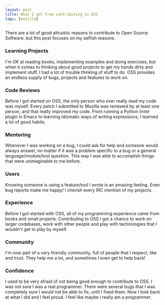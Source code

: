 ```yaml
---
layout: post
title: What I got from contributing to OSS
tags: [mozilla]
---
```


There are a lot of good altruistic reasons to contribute to Open Source Software, but this post focuses on my selfish reasons.

### Learning Projects

I'm OK at reading books, implementing examples and doing exercises, but when it comes to thinking about good projects to get my hands dirty and implement stuff, I had a lot of trouble thinking of stuff to do. OSS provides an endless supply of bugs, projects and features to work on.

### Code Reviews

Before I got started on OSS, the only person who ever really read my code was myself. Every patch I submitted to Mozilla was reviewed by at least one person, and that really improved my code. From running a Python linter plugin in Emacs to learning idiomatic ways of writing expressions, I learned a lot of good habits.

### Mentoring

Whenever I was working on a bug, I could ask for help and someone would always answer, no matter if it was a problem specific to a bug or a general language/module/tool question. This way I was able to accomplish things that were unimaginable to me before.

### Users

Knowing someone is using a feature/tool I wrote is an amazing feeling. Even bug reports make me happy! I cherish every IRC mention of my projects.

### Experience

Before I got started with OSS, all of my programming experience came from books and small projects. Contributing to OSS I got a chance to work on larger codebases, work with other people and play with technologies that I wouldn't get to play by myself.

### Community

I'm now part of a very friendly community, full of people that I respect, like and trust. They help me a lot, and sometimes I even get to help back!

### Confidence

I used to be very afraid of not being good enough to contribute to OSS. I was not sure I was a real programmer. There were several bugs that I was completely sure I would not be able to fix, until I fixed them. Now I look back at what I did and I feel proud. I feel like maybe I really am a programmer.
